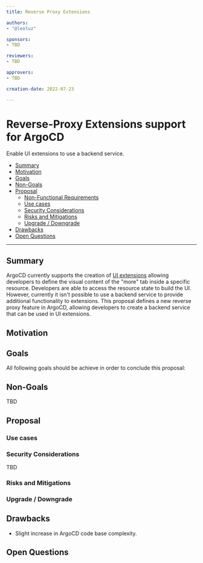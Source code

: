 ```yaml
---
title: Reverse Proxy Extensions

authors:
- "@leoluz"

sponsors:
- TBD

reviewers:
- TBD

approvers:
- TBD

creation-date: 2022-07-23

---
```


# Reverse-Proxy Extensions support for ArgoCD

Enable UI extensions to use a backend service.

* [Summary](#summary)
* [Motivation](#motivation)
* [Goals](#goals)
* [Non-Goals](#non-goals)
* [Proposal](#proposal)
    * [Non-Functional Requirements](#non-functional-requirements)
    * [Use cases](#use-cases)
    * [Security Considerations](#security-considerations)
    * [Risks and Mitigations](#risks-and-mitigations)
    * [Upgrade / Downgrade](#upgrade--downgrade)
* [Drawbacks](#drawbacks)
* [Open Questions](#open-questions)

---

## Summary

ArgoCD currently supports the creation of [UI extensions][1] allowing
developers to define the visual content of the "more" tab inside
a specific resource. Developers are able to access the resource state to
build the UI. However, currently it isn't possible to use a backend
service to provide additional functionality to extensions. This proposal
defines a new reverse proxy feature in ArgoCD, allowing developers to
create a backend service that can be used in UI extensions.

## Motivation

## Goals

All following goals should be achieve in order to conclude this proposal:

## Non-Goals

TBD

## Proposal


### Use cases

### Security Considerations

TBD

### Risks and Mitigations

### Upgrade / Downgrade

## Drawbacks

- Slight increase in ArgoCD code base complexity.

## Open Questions

[1]: https://argo-cd.readthedocs.io/en/stable/developer-guide/ui-extensions/

